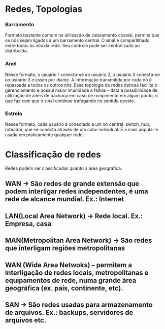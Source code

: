 # Redes, Topologias

### Barramento 
  Formato bastante comum na utilização de cabeamento coaxial, permite que os nós sejam ligados à um barramento central. O sinal é compartilhado entre todos os nós da rede. Seu  controle pode ser centralizado ou distribuído.

### Anel
  Nesse formato, o usuário 1 conecta-se ao usuário 2, o usuário 2 conecta-se ao usuário 3 e assim por diante. A informação transmitida por cada nó é repassada a todos os outros nós.
    Essa topologia de redes ópticas facilita o gerenciamento e possui maior imunidade a falhas - data a possibilidade de utilização de anéis de backucp em caso de rompimento em algum ponto, o que faz com que o sinal continue trafegando no sentido oposto.

### Estrela 
  Nesse formato, cada usuário é conectado a um nó central, switch, hub, roteador, que se conecta através de um cabo individual. É a mais popular e usada em praticamente qualquer rede.

# Classificação de redes
  Redes podem ser classificadas  quanto à área geográfica.
  ## WAN -> São redes de grande extensão que podem interligar redes independentes, é uma rede de alcance mundial. Ex.: Internet

  ## LAN(Local Area Network) -> Rede local. Ex.: Empresa, casa

  ## MAN(Metropolitan Area Network) -> São redes que interligam regiões metropolitanas

  ## WAN (Wide Area Netwoks) – permitem a interligação de redes locais, metropolitanas e equipamentos de rede, numa grande área geográfica (ex. país, continente, etc).

  ## SAN -> São redes usadas para armazenamento de arquivos. Ex.: backups, servidores de arquivos etc.
